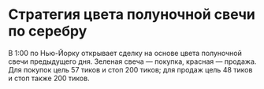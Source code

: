 # Стратегия цвета полуночной свечи по серебру

В 1:00 по Нью-Йорку открывает сделку на основе цвета полуночной свечи предыдущего дня. Зеленая свеча — покупка, красная — продажа. Для покупок цель 57 тиков и стоп 200 тиков; для продаж цель 48 тиков и стоп также 200 тиков.
